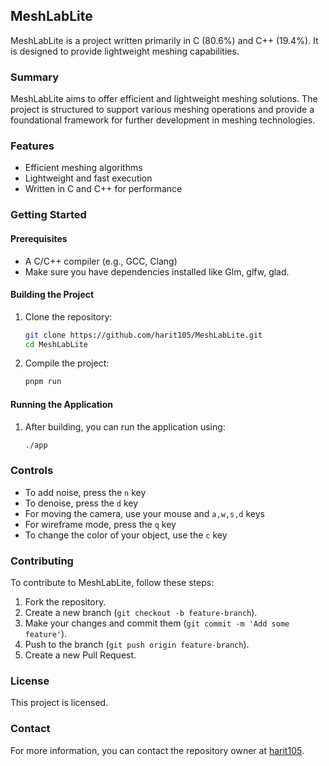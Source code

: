 ## MeshLabLite

MeshLabLite is a project written primarily in C (80.6%) and C++ (19.4%). It is designed to provide lightweight meshing capabilities.

### Summary
MeshLabLite aims to offer efficient and lightweight meshing solutions. The project is structured to support various meshing operations and provide a foundational framework for further development in meshing technologies.

### Features
- Efficient meshing algorithms
- Lightweight and fast execution
- Written in C and C++ for performance

### Getting Started

#### Prerequisites
- A C/C++ compiler (e.g., GCC, Clang)
- Make sure you have dependencies installed like Glm, glfw, glad.

#### Building the Project
1. Clone the repository:
    ```sh
    git clone https://github.com/harit105/MeshLabLite.git
    cd MeshLabLite
    ```
2. Compile the project:
    ```sh
    pnpm run
    ```

#### Running the Application
1. After building, you can run the application using:
    ```sh
    ./app
    ```

### Controls
- To add noise, press the `n` key
- To denoise, press the `d` key
- For moving the camera, use your mouse and `a,w,s,d` keys
- For wireframe mode, press the `q` key
- To change the color of your object, use the `c` key

### Contributing
To contribute to MeshLabLite, follow these steps:
1. Fork the repository.
2. Create a new branch (`git checkout -b feature-branch`).
3. Make your changes and commit them (`git commit -m 'Add some feature'`).
4. Push to the branch (`git push origin feature-branch`).
5. Create a new Pull Request.

### License
This project is licensed.

### Contact
For more information, you can contact the repository owner at [harit105](https://github.com/harit105).


